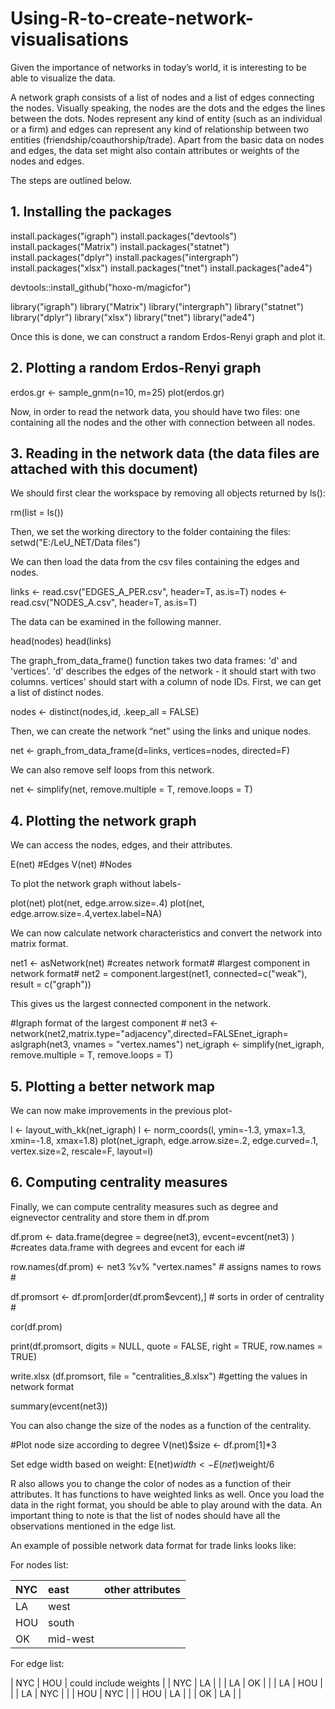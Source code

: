 # Using-R-to-create-network-visualisations

Given the importance of networks in today’s world, it is interesting to be able to visualize the data. 

A network graph consists of a list of nodes and a list of edges connecting the nodes. Visually speaking, the nodes are the dots and the edges the lines between the dots. Nodes represent any kind of entity (such as an individual or a firm) and edges can represent any kind of relationship between two entities (friendship/coauthorship/trade). Apart from the basic data on nodes and edges, the data set might also contain attributes or weights of the nodes and edges. 

The steps are outlined below.

## 1. Installing the packages 

install.packages("igraph")
install.packages("devtools")
install.packages("Matrix")
install.packages("statnet")
install.packages("dplyr")
install.packages("intergraph")
install.packages("xlsx")
install.packages("tnet")
install.packages("ade4")

devtools::install_github("hoxo-m/magicfor")

library("igraph")
library("Matrix")
library("intergraph")
library("statnet")
library("dplyr")
library("xlsx")
library("tnet")
library("ade4")

Once this is done, we can construct a random Erdos-Renyi graph and plot it.


## 2. Plotting a random Erdos-Renyi graph 

erdos.gr <- sample_gnm(n=10, m=25) 
plot(erdos.gr)

Now, in order to read the network data, you should have two files: one containing all the nodes and the other with connection between all nodes. 

## 3.	Reading in the network data (the data files are attached with this document)

We should first clear the workspace by removing all objects returned by ls():

rm(list = ls()) 

Then, we set the working directory to the folder containing the files:
setwd("E:/LeU_NET/Data files") 

We can then load the data from the csv files containing the edges and nodes. 

links <- read.csv("EDGES_A_PER.csv", header=T, as.is=T)
nodes <- read.csv("NODES_A.csv", header=T, as.is=T)

The data can be examined in the following manner. 

head(nodes)
head(links)

The graph_from_data_frame() function takes two data frames: 'd' and 'vertices'. 'd' describes the edges of the network - it should start with two columns. vertices' should start with a column of node IDs. First, we can get a list of distinct nodes. 

nodes <- distinct(nodes,id, .keep_all = FALSE)

Then, we can create the network “net” using the links and unique nodes. 

net <- graph_from_data_frame(d=links, vertices=nodes, directed=F)

We can also remove self loops from this network. 

net <- simplify(net, remove.multiple = T, remove.loops = T) 


## 4. Plotting the network graph

We can access the nodes, edges, and their attributes. 

E(net) #Edges 
V(net) #Nodes

To plot the network graph without labels-

plot(net)
plot(net, edge.arrow.size=.4)
plot(net, edge.arrow.size=.4,vertex.label=NA)

We can now calculate network characteristics and convert the network into matrix format. 

net1 <- asNetwork(net)   #creates network format#
#largest component in network format# 
net2 = component.largest(net1, connected=c("weak"), result = c("graph"))  

This gives us the largest connected component in the network. 

#Igraph format of the largest component #
net3 <- network(net2,matrix.type="adjacency",directed=FALSEnet_igraph= asIgraph(net3, vnames = "vertex.names") 
net_igraph <- simplify(net_igraph, remove.multiple = T, remove.loops = T)

## 5. Plotting a better network map

We can now make improvements in the previous plot-

l <- layout_with_kk(net_igraph)
l <- norm_coords(l, ymin=-1.3, ymax=1.3, xmin=-1.8, xmax=1.8)
plot(net_igraph, edge.arrow.size=.2, edge.curved=.1, vertex.size=2, rescale=F, layout=l)


## 6. Computing centrality measures

Finally, we can compute centrality measures such as degree and eignevector centrality and store them in df.prom

df.prom <- data.frame(degree = degree(net3), evcent=evcent(net3) )   #creates data.frame with degrees and evcent for each i#

row.names(df.prom) <- net3 %v% "vertex.names"    # assigns names to rows #

df.promsort <- df.prom[order(df.prom$evcent),] # sorts in order of centrality #

cor(df.prom)

print(df.promsort, digits = NULL, quote = FALSE, right = TRUE, row.names = TRUE)

write.xlsx (df.promsort, file = "centralities_8.xlsx") #getting the values in network format

summary(evcent(net3)) 

You can also change the size of the nodes as a function of the centrality.

#Plot node size according to degree
V(net)$size <- df.prom[1]*3

Set edge width based on weight:
E(net)$width <- E(net)$weight/6

R also allows you to change the color of nodes as a function of their attributes. It has functions to have weighted links as well. Once you load the data in the right format, you should be able to play around with the data. An important thing to note is that the list of nodes should have all the observations mentioned in the edge list. 

An example of possible network data format for trade links looks like:

For nodes list:


| NYC   | east     | other attributes  |
| :---  | :---     | :---              |
| LA    | west     |                   |
| HOU   | south    |                   |
| OK    | mid-west |                   |


For edge list:

| NYC   | HOU      | could include weights  |
| NYC   | LA       |                        |
| LA    | OK       |                        |
| LA    | HOU      |                        |
| LA    | NYC      |                        |
| HOU   | NYC      |                        |
| HOU   | LA       |                        |
| OK    | LA       |                        |

